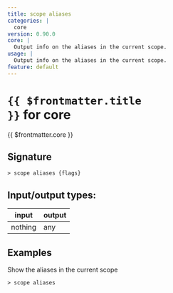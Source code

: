 ```yaml
---
title: scope aliases
categories: |
  core
version: 0.90.0
core: |
  Output info on the aliases in the current scope.
usage: |
  Output info on the aliases in the current scope.
feature: default
---
```


<!-- This file is automatically generated. Please edit the command in https://github.com/nushell/nushell instead. -->

# <code>{{ $frontmatter.title }}</code> for core

<div class='command-title'>{{ $frontmatter.core }}</div>

## Signature

`> scope aliases {flags} `

## Input/output types:

| input   | output |
| ------- | ------ |
| nothing | any    |

## Examples

Show the aliases in the current scope

```nushell
> scope aliases

```

